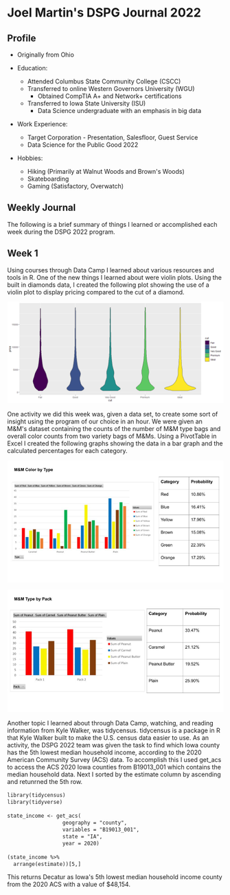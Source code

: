
# Joel Martin's DSPG Journal 2022

## Profile
- Originally from Ohio
- Education:
	- Attended Columbus State Community College (CSCC)
	- Transferred to online Western Governors University (WGU)
		- Obtained CompTIA A+ and Network+ certifications
	- Transferred to Iowa State University (ISU)
		- Data Science undergraduate with an emphasis in big data
- Work Experience:
	- Target Corporation - Presentation, Salesfloor, Guest Service
	- Data Science for the Public Good 2022

- Hobbies:
	- Hiking (Primarily at Walnut Woods and Brown's Woods)
	- Skateboarding
	- Gaming (Satisfactory, Overwatch)

## Weekly Journal
The following is a brief summary of things I learned or accomplished each week during the DSPG 2022 program.

## Week 1
Using courses through Data Camp I learned about various resources and tools in R.
One of the new things I learned about were violin plots.
Using the built in diamonds data, I created the following plot showing the use of a violin plot to display pricing 
compared to the cut of a diamond.

![Diamond Violin Plot](images/diamondViolinPlot.png)

One activity we did this week was, given a data set, to create some sort of insight using the program of our choice in an hour. 
We were given an M&M's dataset containing the counts of the number of M&M type bags and overall color counts from two variety bags of M&Ms. 
Using a PivotTable in Excel I created the following graphs showing the data in a bar graph and the calculated percentages for each category.

![M&M Graph](images/MandMGraph1.jpg)

![M&M Graph](images/MandMGraph2.jpg)

Another topic I learned about through Data Camp, watching, and reading information from Kyle Walker, was tidycensus.
tidycensus is a package in R that Kyle Walker built to make the U.S. census data easier to use.
As an activity, the DSPG 2022 team was given the task to find which Iowa county has the 5th lowest median household income,
according to the 2020 American Community Survey (ACS) data.
To accomplish this I used get_acs to access the ACS 2020 Iowa counties from B19013_001 which contains the median household data. Next I sorted by the estimate column by ascending and retunrned the 5th row.

```
library(tidycensus)
library(tidyverse)

state_income <- get_acs(
                  geography = "county",
                  variables = "B19013_001",
                  state = "IA",
                  year = 2020)

(state_income %>%
  arrange(estimate))[5,]
```

This returns Decatur as Iowa's 5th lowest median household income county from the 2020 ACS with a value of $48,154.

